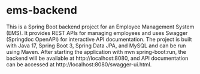# ems-backend
This is a Spring Boot backend project for an Employee Management System (EMS). It provides REST APIs for managing employees and uses Swagger (Springdoc OpenAPI) for interactive API documentation. The project is built with Java 17, Spring Boot 3, Spring Data JPA, and MySQL and can be run using Maven. After starting the application with mvn spring-boot:run, the backend will be available at http://localhost:8080, and API documentation can be accessed at http://localhost:8080/swagger-ui.html.
